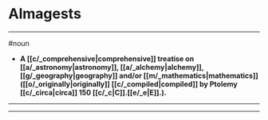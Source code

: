 # Almagests
---
#noun
- **A [[c/_comprehensive|comprehensive]] treatise on [[a/_astronomy|astronomy]], [[a/_alchemy|alchemy]], [[g/_geography|geography]] and/or [[m/_mathematics|mathematics]] ([[o/_originally|originally]] [[c/_compiled|compiled]] by Ptolemy [[c/_circa|circa]] 150 [[c/_c|C]].[[e/_e|E]].).**
---
---
